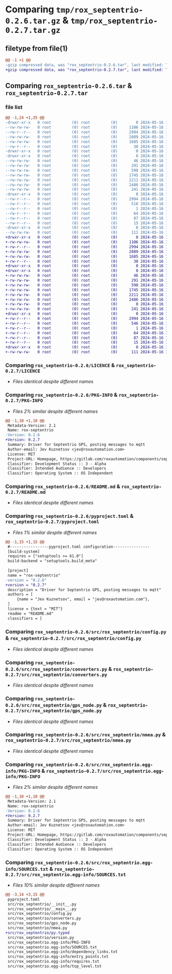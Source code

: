 # Comparing `tmp/rox_septentrio-0.2.6.tar.gz` & `tmp/rox_septentrio-0.2.7.tar.gz`

## filetype from file(1)

```diff
@@ -1 +1 @@
-gzip compressed data, was "rox_septentrio-0.2.6.tar", last modified: Thu May 16 10:45:29 2024, max compression
+gzip compressed data, was "rox_septentrio-0.2.7.tar", last modified: Thu May 16 10:52:08 2024, max compression
```

## Comparing `rox_septentrio-0.2.6.tar` & `rox_septentrio-0.2.7.tar`

### file list

```diff
@@ -1,24 +1,25 @@
-drwxr-xr-x   0 root         (0) root         (0)        0 2024-05-16 10:45:29.449782 rox_septentrio-0.2.6/
--rw-rw-rw-   0 root         (0) root         (0)     1106 2024-05-16 10:45:06.000000 rox_septentrio-0.2.6/LICENCE
--rw-r--r--   0 root         (0) root         (0)     2994 2024-05-16 10:45:29.449782 rox_septentrio-0.2.6/PKG-INFO
--rw-rw-rw-   0 root         (0) root         (0)     2089 2024-05-16 10:45:06.000000 rox_septentrio-0.2.6/README.md
--rw-rw-rw-   0 root         (0) root         (0)     1685 2024-05-16 10:45:06.000000 rox_septentrio-0.2.6/pyproject.toml
--rw-r--r--   0 root         (0) root         (0)       38 2024-05-16 10:45:29.449782 rox_septentrio-0.2.6/setup.cfg
-drwxr-xr-x   0 root         (0) root         (0)        0 2024-05-16 10:45:29.445782 rox_septentrio-0.2.6/src/
-drwxr-xr-x   0 root         (0) root         (0)        0 2024-05-16 10:45:29.447782 rox_septentrio-0.2.6/src/rox_septentrio/
--rw-rw-rw-   0 root         (0) root         (0)       46 2024-05-16 10:45:06.000000 rox_septentrio-0.2.6/src/rox_septentrio/__init__.py
--rw-rw-rw-   0 root         (0) root         (0)      291 2024-05-16 10:45:06.000000 rox_septentrio-0.2.6/src/rox_septentrio/__main__.py
--rw-rw-rw-   0 root         (0) root         (0)      598 2024-05-16 10:45:06.000000 rox_septentrio-0.2.6/src/rox_septentrio/config.py
--rw-rw-rw-   0 root         (0) root         (0)     1745 2024-05-16 10:45:06.000000 rox_septentrio-0.2.6/src/rox_septentrio/converters.py
--rw-rw-rw-   0 root         (0) root         (0)     2211 2024-05-16 10:45:06.000000 rox_septentrio-0.2.6/src/rox_septentrio/gps_node.py
--rw-rw-rw-   0 root         (0) root         (0)     2486 2024-05-16 10:45:06.000000 rox_septentrio-0.2.6/src/rox_septentrio/nmea.py
--rw-rw-rw-   0 root         (0) root         (0)      241 2024-05-16 10:45:06.000000 rox_septentrio-0.2.6/src/rox_septentrio/version.py
-drwxr-xr-x   0 root         (0) root         (0)        0 2024-05-16 10:45:29.449782 rox_septentrio-0.2.6/src/rox_septentrio.egg-info/
--rw-r--r--   0 root         (0) root         (0)     2994 2024-05-16 10:45:29.000000 rox_septentrio-0.2.6/src/rox_septentrio.egg-info/PKG-INFO
--rw-r--r--   0 root         (0) root         (0)      518 2024-05-16 10:45:29.000000 rox_septentrio-0.2.6/src/rox_septentrio.egg-info/SOURCES.txt
--rw-r--r--   0 root         (0) root         (0)        1 2024-05-16 10:45:29.000000 rox_septentrio-0.2.6/src/rox_septentrio.egg-info/dependency_links.txt
--rw-r--r--   0 root         (0) root         (0)       64 2024-05-16 10:45:29.000000 rox_septentrio-0.2.6/src/rox_septentrio.egg-info/entry_points.txt
--rw-r--r--   0 root         (0) root         (0)       87 2024-05-16 10:45:29.000000 rox_septentrio-0.2.6/src/rox_septentrio.egg-info/requires.txt
--rw-r--r--   0 root         (0) root         (0)       15 2024-05-16 10:45:29.000000 rox_septentrio-0.2.6/src/rox_septentrio.egg-info/top_level.txt
-drwxr-xr-x   0 root         (0) root         (0)        0 2024-05-16 10:45:29.448782 rox_septentrio-0.2.6/tests/
--rw-rw-rw-   0 root         (0) root         (0)      111 2024-05-16 10:45:06.000000 rox_septentrio-0.2.6/tests/test_smoke.py
+drwxr-xr-x   0 root         (0) root         (0)        0 2024-05-16 10:52:08.899072 rox_septentrio-0.2.7/
+-rw-rw-rw-   0 root         (0) root         (0)     1106 2024-05-16 10:51:45.000000 rox_septentrio-0.2.7/LICENCE
+-rw-r--r--   0 root         (0) root         (0)     2994 2024-05-16 10:52:08.899072 rox_septentrio-0.2.7/PKG-INFO
+-rw-rw-rw-   0 root         (0) root         (0)     2089 2024-05-16 10:51:45.000000 rox_septentrio-0.2.7/README.md
+-rw-rw-rw-   0 root         (0) root         (0)     1685 2024-05-16 10:51:45.000000 rox_septentrio-0.2.7/pyproject.toml
+-rw-r--r--   0 root         (0) root         (0)       38 2024-05-16 10:52:08.899072 rox_septentrio-0.2.7/setup.cfg
+drwxr-xr-x   0 root         (0) root         (0)        0 2024-05-16 10:52:08.894072 rox_septentrio-0.2.7/src/
+drwxr-xr-x   0 root         (0) root         (0)        0 2024-05-16 10:52:08.897072 rox_septentrio-0.2.7/src/rox_septentrio/
+-rw-rw-rw-   0 root         (0) root         (0)       46 2024-05-16 10:51:45.000000 rox_septentrio-0.2.7/src/rox_septentrio/__init__.py
+-rw-rw-rw-   0 root         (0) root         (0)      291 2024-05-16 10:51:45.000000 rox_septentrio-0.2.7/src/rox_septentrio/__main__.py
+-rw-rw-rw-   0 root         (0) root         (0)      598 2024-05-16 10:51:45.000000 rox_septentrio-0.2.7/src/rox_septentrio/config.py
+-rw-rw-rw-   0 root         (0) root         (0)     1745 2024-05-16 10:51:45.000000 rox_septentrio-0.2.7/src/rox_septentrio/converters.py
+-rw-rw-rw-   0 root         (0) root         (0)     2211 2024-05-16 10:51:45.000000 rox_septentrio-0.2.7/src/rox_septentrio/gps_node.py
+-rw-rw-rw-   0 root         (0) root         (0)     2486 2024-05-16 10:51:45.000000 rox_septentrio-0.2.7/src/rox_septentrio/nmea.py
+-rw-rw-rw-   0 root         (0) root         (0)        0 2024-05-16 10:51:45.000000 rox_septentrio-0.2.7/src/rox_septentrio/py.typed
+-rw-rw-rw-   0 root         (0) root         (0)      241 2024-05-16 10:51:45.000000 rox_septentrio-0.2.7/src/rox_septentrio/version.py
+drwxr-xr-x   0 root         (0) root         (0)        0 2024-05-16 10:52:08.898072 rox_septentrio-0.2.7/src/rox_septentrio.egg-info/
+-rw-r--r--   0 root         (0) root         (0)     2994 2024-05-16 10:52:08.000000 rox_septentrio-0.2.7/src/rox_septentrio.egg-info/PKG-INFO
+-rw-r--r--   0 root         (0) root         (0)      546 2024-05-16 10:52:08.000000 rox_septentrio-0.2.7/src/rox_septentrio.egg-info/SOURCES.txt
+-rw-r--r--   0 root         (0) root         (0)        1 2024-05-16 10:52:08.000000 rox_septentrio-0.2.7/src/rox_septentrio.egg-info/dependency_links.txt
+-rw-r--r--   0 root         (0) root         (0)       64 2024-05-16 10:52:08.000000 rox_septentrio-0.2.7/src/rox_septentrio.egg-info/entry_points.txt
+-rw-r--r--   0 root         (0) root         (0)       87 2024-05-16 10:52:08.000000 rox_septentrio-0.2.7/src/rox_septentrio.egg-info/requires.txt
+-rw-r--r--   0 root         (0) root         (0)       15 2024-05-16 10:52:08.000000 rox_septentrio-0.2.7/src/rox_septentrio.egg-info/top_level.txt
+drwxr-xr-x   0 root         (0) root         (0)        0 2024-05-16 10:52:08.898072 rox_septentrio-0.2.7/tests/
+-rw-rw-rw-   0 root         (0) root         (0)      111 2024-05-16 10:51:45.000000 rox_septentrio-0.2.7/tests/test_smoke.py
```

### Comparing `rox_septentrio-0.2.6/LICENCE` & `rox_septentrio-0.2.7/LICENCE`

 * *Files identical despite different names*

### Comparing `rox_septentrio-0.2.6/PKG-INFO` & `rox_septentrio-0.2.7/PKG-INFO`

 * *Files 2% similar despite different names*

```diff
@@ -1,10 +1,10 @@
 Metadata-Version: 2.1
 Name: rox-septentrio
-Version: 0.2.6
+Version: 0.2.7
 Summary: Driver for Septentrio GPS, posting messages to mqtt
 Author-email: Jev Kuznetsov <jev@roxautomation.com>
 License: MIT
 Project-URL: Homepage, https://gitlab.com/roxautomation/components/septentrio-gps
 Classifier: Development Status :: 3 - Alpha
 Classifier: Intended Audience :: Developers
 Classifier: Operating System :: OS Independent
```

### Comparing `rox_septentrio-0.2.6/README.md` & `rox_septentrio-0.2.7/README.md`

 * *Files identical despite different names*

### Comparing `rox_septentrio-0.2.6/pyproject.toml` & `rox_septentrio-0.2.7/pyproject.toml`

 * *Files 1% similar despite different names*

```diff
@@ -1,15 +1,15 @@
 #-----------------pyproject.toml configuration----------------
 [build-system]
 requires = ["setuptools >= 61.0"]
 build-backend = "setuptools.build_meta"
 
 [project]
 name = "rox-septentrio"
-version = "0.2.6"
+version = "0.2.7"
 description = "Driver for Septentrio GPS, posting messages to mqtt"
 authors = [
     {name = "Jev Kuznetsov", email = "jev@roxautomation.com"},
 ]
 license = {text = "MIT"}
 readme = "README.md"
 classifiers = [
```

### Comparing `rox_septentrio-0.2.6/src/rox_septentrio/config.py` & `rox_septentrio-0.2.7/src/rox_septentrio/config.py`

 * *Files identical despite different names*

### Comparing `rox_septentrio-0.2.6/src/rox_septentrio/converters.py` & `rox_septentrio-0.2.7/src/rox_septentrio/converters.py`

 * *Files identical despite different names*

### Comparing `rox_septentrio-0.2.6/src/rox_septentrio/gps_node.py` & `rox_septentrio-0.2.7/src/rox_septentrio/gps_node.py`

 * *Files identical despite different names*

### Comparing `rox_septentrio-0.2.6/src/rox_septentrio/nmea.py` & `rox_septentrio-0.2.7/src/rox_septentrio/nmea.py`

 * *Files identical despite different names*

### Comparing `rox_septentrio-0.2.6/src/rox_septentrio.egg-info/PKG-INFO` & `rox_septentrio-0.2.7/src/rox_septentrio.egg-info/PKG-INFO`

 * *Files 2% similar despite different names*

```diff
@@ -1,10 +1,10 @@
 Metadata-Version: 2.1
 Name: rox-septentrio
-Version: 0.2.6
+Version: 0.2.7
 Summary: Driver for Septentrio GPS, posting messages to mqtt
 Author-email: Jev Kuznetsov <jev@roxautomation.com>
 License: MIT
 Project-URL: Homepage, https://gitlab.com/roxautomation/components/septentrio-gps
 Classifier: Development Status :: 3 - Alpha
 Classifier: Intended Audience :: Developers
 Classifier: Operating System :: OS Independent
```

### Comparing `rox_septentrio-0.2.6/src/rox_septentrio.egg-info/SOURCES.txt` & `rox_septentrio-0.2.7/src/rox_septentrio.egg-info/SOURCES.txt`

 * *Files 10% similar despite different names*

```diff
@@ -3,14 +3,15 @@
 pyproject.toml
 src/rox_septentrio/__init__.py
 src/rox_septentrio/__main__.py
 src/rox_septentrio/config.py
 src/rox_septentrio/converters.py
 src/rox_septentrio/gps_node.py
 src/rox_septentrio/nmea.py
+src/rox_septentrio/py.typed
 src/rox_septentrio/version.py
 src/rox_septentrio.egg-info/PKG-INFO
 src/rox_septentrio.egg-info/SOURCES.txt
 src/rox_septentrio.egg-info/dependency_links.txt
 src/rox_septentrio.egg-info/entry_points.txt
 src/rox_septentrio.egg-info/requires.txt
 src/rox_septentrio.egg-info/top_level.txt
```

